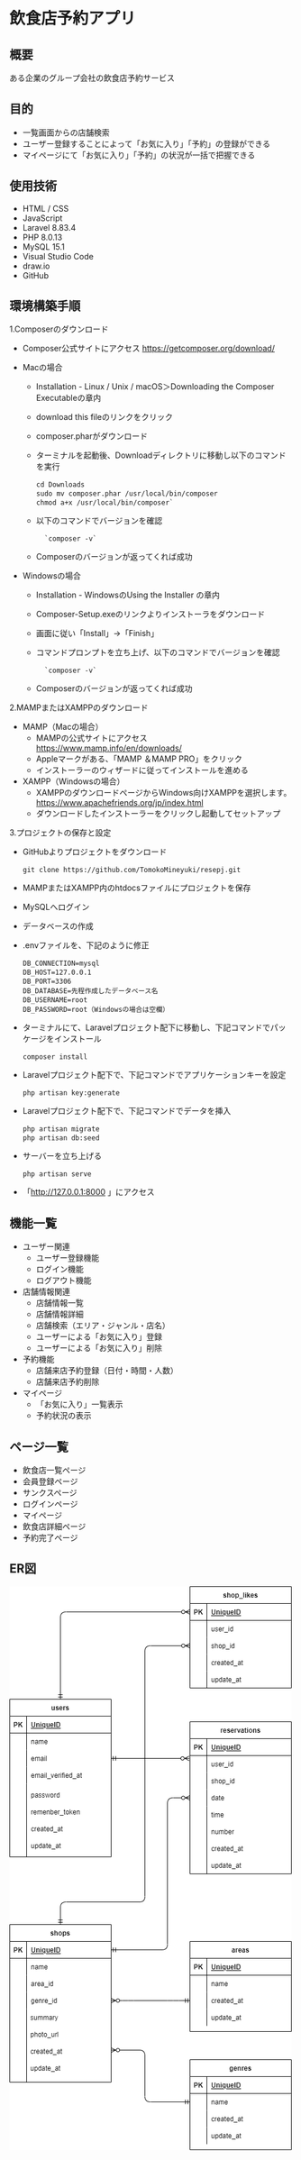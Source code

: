 # 飲食店予約アプリ

## 概要
ある企業のグループ会社の飲食店予約サービス

## 目的
 - 一覧画面からの店舗検索
 - ユーザー登録することによって「お気に入り」「予約」の登録ができる
 - マイページにて「お気に入り」「予約」の状況が一括で把握できる

## 使用技術
- HTML / CSS
- JavaScript
- Laravel 8.83.4
- PHP 8.0.13
- MySQL 15.1
- Visual Studio Code
- draw.io
- GitHub


## 環境構築手順
1.Composerのダウンロード
- Composer公式サイトにアクセス <https://getcomposer.org/download/>
- Macの場合
  - Installation - Linux / Unix / macOS＞Downloading the Composer Executableの章内
  
  - download this fileのリンクをクリック
  
  - composer.pharがダウンロード
  
  - ターミナルを起動後、Downloadディレクトリに移動し以下のコマンドを実行
    ```
    cd Downloads
    sudo mv composer.phar /usr/local/bin/composer
    chmod a+x /usr/local/bin/composer`
    ```
   - 以下のコマンドでバージョンを確認
      ```
        `composer -v`
      ```
  - Composerのバージョンが返ってくれば成功

- Windowsの場合
  - Installation - WindowsのUsing the Installer の章内
  
  - Composer-Setup.exeのリンクよりインストーラをダウンロード

  - 画面に従い「Install」→「Finish」

  - コマンドプロンプトを立ち上げ、以下のコマンドでバージョンを確認

      ```
        `composer -v`
      ```

  - Composerのバージョンが返ってくれば成功


2.MAMPまたはXAMPPのダウンロード
 - MAMP（Macの場合）
   - MAMPの公式サイトにアクセス <https://www.mamp.info/en/downloads/>
    - Appleマークがある、「MAMP ＆MAMP PRO」をクリック
    - インストーラーのウィザードに従ってインストールを進める
  - XAMPP（Windowsの場合）
    - XAMPPのダウンロードページからWindows向けXAMPPを選択します。<https://www.apachefriends.org/jp/index.html>
    - ダウンロードしたインストーラーをクリックし起動してセットアップ

3.プロジェクトの保存と設定
 - GitHubよりプロジェクトをダウンロード
    ```
    git clone https://github.com/TomokoMineyuki/resepj.git
    ```
- MAMPまたはXAMPP内のhtdocsファイルにプロジェクトを保存
- MySQLへログイン
- データベースの作成
- .envファイルを、下記のように修正
  ```
  DB_CONNECTION=mysql
  DB_HOST=127.0.0.1
  DB_PORT=3306
  DB_DATABASE=先程作成したデータベース名
  DB_USERNAME=root
  DB_PASSWORD=root（Windowsの場合は空欄）
  ```
- ターミナルにて、Laravelプロジェクト配下に移動し、下記コマンドでパッケージをインストール
  ```
  composer install
  ```
- Laravelプロジェクト配下で、下記コマンドでアプリケーションキーを設定
  ```
  php artisan key:generate
  ```

- Laravelプロジェクト配下で、下記コマンドでデータを挿入
  ```
  php artisan migrate
  php artisan db:seed
  ```

- サーバーを立ち上げる
  ```
  php artisan serve
  ```
- 「<http://127.0.0.1:8000> 」にアクセス


## 機能一覧
- ユーザー関連
  - ユーザー登録機能
  - ログイン機能
  - ログアウト機能
- 店舗情報関連
  - 店舗情報一覧
   - 店舗情報詳細
  - 店舗検索（エリア・ジャンル・店名）
  - ユーザーによる「お気に入り」登録
  - ユーザーによる「お気に入り」削除
- 予約機能
   - 店舗来店予約登録（日付・時間・人数）
   - 店舗来店予約削除
- マイページ
  - 「お気に入り」一覧表示
  - 予約状況の表示

## ページ一覧
  - 飲食店一覧ページ
  - 会員登録ページ
  - サンクスページ
  - ログインページ
  - マイページ
  - 飲食店詳細ページ
  - 予約完了ページ

## ER図
![ER図](/public/img/readme/reseER.png)
